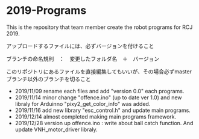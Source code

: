 # 2019-Programs
This is the repository that team member create the robot programs for RCJ 2019.

アップロードするファイルには、必ずバージョンを付けること

ブランチの命名規則　：　変更したフォルダ名　＋　バージョン

このリポジトリにあるファイルを直接編集してもいいが、その場合必ずmasterブランチ以外のブランチを切ること

 - 2019/11/09 rename each files and add "version 0.0" each programs.
 - 2019/11/14 minor change "offence.ino" (up to date ver 1.0)  and new libraly for Arduinno "pixy2_get_color_info" was added.
 - 2019/11/16 add new library "esc_control.h" and update main programs.
 - 2019/12/14 almost completed making main programs framework.
 - 2019/12/28 version up offence.ino : write about ball catch function. And update VNH_motor_driver libraly.
